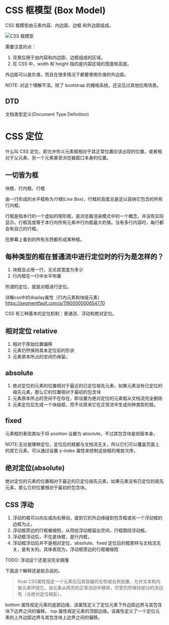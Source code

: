 # CSS 框模型 (Box Model) 

CSS 框模型由元素内容、内边距、边框 和外边距组成。

![CSS 框模型](http://www.w3school.com.cn/i/ct_boxmodel.gif)

需要注意的点：

1. 背景应用于由内容和内边距、边框组成的区域。
2. 在 CSS 中，width 和 height 指的是内容区域的宽度和高度。


外边距可以是负值，而且在很多情况下都要使用负值的外边距。

NOTE: 对这个理解不深。除了 bootstrap 的栅格系统，还没见过其他应用场景。

## DTD
文档类型定义(Document Type Definition)



# CSS 定位
什么叫 CSS 定位，即允许你义元素框相对于其正常位置应该出现的位置，或者相对于父元素、另一个元素甚至浏览器窗口本身的位置。

## 一切皆为框
块框、行内框、行框

由一行形成的水平框称为*行框(Line Box)*，行框的高度总是足以容纳它包含的所有行内框。

行框是指本行的一个虚拟的矩形框，是浏览器渲染模式中的一个概念，并没有实际显示。行框高度等于本行内所有元素中行内框最大的值。当有多行内容时，每行都会有自己的行框。

在屏幕上看到的所有东西都形成某种框。

## 每种类型的框在普通流中进行定位时的行为是怎样的？
1. 块框会占用一行，无论其宽度为多少
2. 行内框在一行中水平布置

所谓的定位，就是对框进行定位。

详解css中的display属性（行内元素和块级元素）
https://segmentfault.com/a/1190000000654770

CSS 有三种基本的定位机制：普通流、浮动和绝对定位。

## 相对定位 relative
1. 相对于原始位置偏移
2. 元素仍然保持其未定位前的形状
3. 元素原本所占的空间仍保留。



## absolute
1. 绝对定位的元素的位置相对于最近的已定位祖先元素，如果元素没有已定位的祖先元素，那么它的位置相对于最初的包含块
2. 元素原本所占的空间不在存在，即设置为绝对定位的元素框从文档流完全删除
3. 元素定位后生成一个块级框，而不论原来它在正常流中生成何种类型的框。

## fixed
元素框的表现类似于将 position 设置为 absolute，不过其包含块是视窗本身。

NOTE:无论是哪种定位，定位后的框都与文档流无关，所以它们可以覆盖页面上的其它元素。可以通过设置 z-index 属性来控制这些框的堆放次序。



##  绝对定位(absolute)
绝对定位的元素的位置相对于最近的已定位祖先元素，如果元素没有已定位的祖先元素，那么它的位置相对于最初的包含块。

## CSS 浮动
1. 浮动的框可以向左或向右移动，直到它的外边缘碰到包含框或另一个浮动框的边框为止。
2. 浮动框旁边的行框被缩短，从而给浮动框留出空间，行框围绕浮动框。
3. 浮动框浮动后，不在是块框，是行内框，
4. 浮动框浮动后并不是相对定位、absolute、fixed 定位后的框那样与文档流无关，是有关的。具体表现为，浮动框旁边的行框被缩短

TODO: 浮动这个还是没完全搞懂

下面这个解释还是挺合适的。
> float CSS属性指定一个元素应沿其容器的左侧或右侧放置，允许文本和内联元素环绕它。该元素从网页的正常流动中移除，尽管仍然保持部分的流动性（与绝对定位相反）。




bottom 属性规定元素的底部边缘。该属性定义了定位元素下外边距边界与其包含块下边界之间的偏移。
top 属性规定元素的顶部边缘。该属性定义了一个定位元素的上外边距边界与其包含块上边界之间的偏移。


[1]: https://developer.mozilla.org/zh-CN/docs/CSS/float "float CSS"





